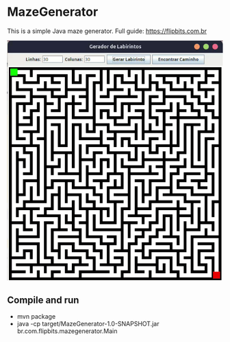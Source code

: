 # MazeGenerator

This is a simple Java maze generator.
Full guide: https://flipbits.com.br

![](https://github.com/felsangom/MazeGenerator/blob/master/Images/labirinto.gif)

## Compile and run

* mvn package
* java -cp target/MazeGenerator-1.0-SNAPSHOT.jar br.com.flipbits.mazegenerator.Main
